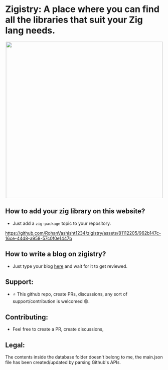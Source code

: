 # Zigistry: A place where you can find all the libraries that suit your Zig lang needs.


<div align="center">
<img width=500 src=https://github.com/user-attachments/assets/3b59cfad-049a-48dc-b55a-fa5bc433d686 />
</div>

## How to add your zig library on this website?
- Just add a `zig-package` topic to your repository.

https://github.com/RohanVashisht1234/zigistry/assets/81112205/962b147c-16ce-44d8-a958-57c0f0e1447b

## How to write a blog on zigistry?
- Just type your blog [here](https://github.com/RohanVashisht1234/zigistry/discussions/6) and wait for it to get reviewed.

## Support:
- ⭐ This github repo, create PRs, discussions, any sort of support/contribution is welcomed 😃.

## Contributing:
- Feel free to create a PR, create discussions,

## Legal:
The contents inside the database folder doesn't belong to me, the main.json file has been created/updated by parsing Github's APIs.
